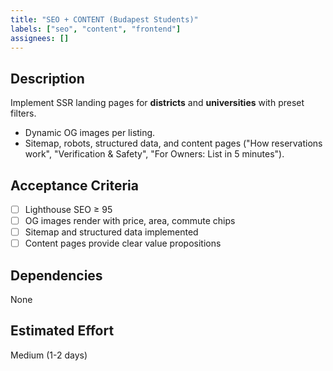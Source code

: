 ```yaml
---
title: "SEO + CONTENT (Budapest Students)"
labels: ["seo", "content", "frontend"]
assignees: []
---
```


## Description

Implement SSR landing pages for **districts** and **universities** with preset filters.

* Dynamic OG images per listing.
* Sitemap, robots, structured data, and content pages ("How reservations work", "Verification & Safety", "For Owners: List in 5 minutes").

## Acceptance Criteria

- [ ] Lighthouse SEO ≥ 95
- [ ] OG images render with price, area, commute chips
- [ ] Sitemap and structured data implemented
- [ ] Content pages provide clear value propositions

## Dependencies

None

## Estimated Effort
Medium (1-2 days)